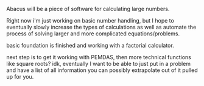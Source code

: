 Abacus will be a piece of software for calculating large numbers.

Right now i'm just working on basic number handling, but I hope to eventually slowly increase the types of calculations as well as automate the process of solving larger and more complicated equations/problems.

basic foundation is finished and working with a factorial calculator.

next step is to get it working with PEMDAS, then more technical functions like square roots? idk, eventually I want to be able to just put in a problem and have a list of all information you can possibly extrapolate out of it pulled up for you.
